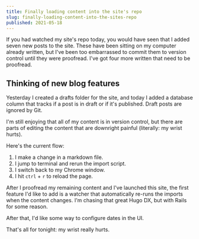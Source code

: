 ```yaml
---
title: Finally loading content into the site's repo
slug: finally-loading-content-into-the-sites-repo
published: 2021-05-18
---
```


If you had watched my site's repo today, you would have seen that I added seven new posts to the site. These have been sitting on my computer already written, but I've been too embarrassed to commit them to version control until they were proofread. I've got four more written that need to be proofread.

## Thinking of new blog features

Yesterday I created a drafts folder for the site, and today I added a database column that tracks if a post is in draft or if it's published. Draft posts are ignored by Git.

I'm still enjoying that all of my content is in version control, but there are parts of editing the content that are downright painful (literally: my wrist hurts).

Here's the current flow:

1. I make a change in a markdown file.
1. I jump to terminal and rerun the import script.
1. I switch back to my Chrome window.
1. I hit `ctrl` + `r` to reload the page.

After I proofread my remaining content and I've launched this site, the first feature I'd like to add is a watcher that automatically re-runs the imports when the content changes. I'm chasing that great Hugo DX, but with Rails for some reason.

After that, I'd like some way to configure dates in the UI.

That's all for tonight: my wrist really hurts.